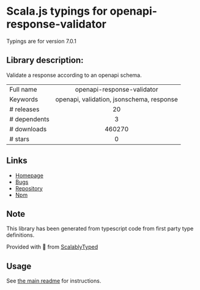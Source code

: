 
# Scala.js typings for openapi-response-validator

Typings are for version 7.0.1

## Library description:
Validate a response according to an openapi schema.

|                    |                 |
| ------------------ | :-------------: |
| Full name          | openapi-response-validator |
| Keywords           | openapi, validation, jsonschema, response |
| # releases         | 20 |
| # dependents       | 3 |
| # downloads        | 460270 |
| # stars            | 0 |

## Links
- [Homepage](https://github.com/kogosoftwarellc/open-api/tree/master/packages/openapi-response-validator#readme)
- [Bugs](https://github.com/kogosoftwarellc/open-api/issues)
- [Repository](https://github.com/kogosoftwarellc/open-api)
- [Npm](https://www.npmjs.com/package/openapi-response-validator)
    


## Note
This library has been generated from typescript code from first party type definitions.

Provided with :purple_heart: from [ScalablyTyped](https://github.com/oyvindberg/ScalablyTyped)

## Usage
See [the main readme](../../readme.md) for instructions.


